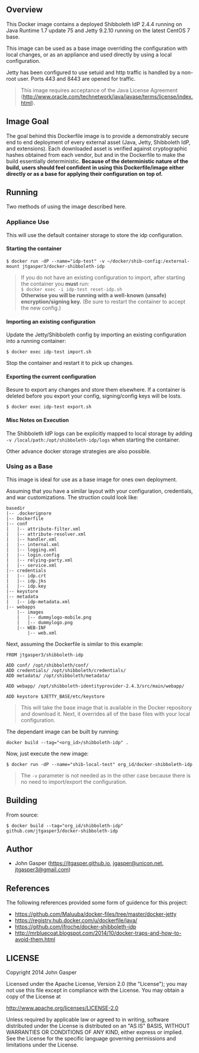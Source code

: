 ## Overview
This Docker image contains a deployed Shibboleth IdP 2.4.4 running on Java Runtime 1.7 update 75 and Jetty 9.2.10 running on the latest CentOS 7 base.

This image can be used as a base image overriding the configuration with local changes, or as an appliance and used directly by using a local configuration.

Jetty has been configured to use setuid and http traffic is handled by a non-root user. Ports 443 and 8443 are opened for traffic.

> This image requires acceptance of the Java License Agreement (<http://www.oracle.com/technetwork/java/javase/terms/license/index.html>).

## Image Goal
The goal behind this Dockerfile image is to provide a demonstrably secure end to end deployment of every external asset (Java, Jetty, Shibboleth IdP, and extensions). Each downloaded asset is verified against cryptographic hashes obtained from each vendor, but and in the Dockerfile to make the build essentially deterministic. **Because of the deterministic nature of the build, users should feel confident in using this Dockerfile/image either directly or as a base for applying their configuration on top of.**

## Running
Two methods of using the image described here.

### Appliance Use
This will use the default container storage to store the idp configuration. 

#### Starting the container

```
$ docker run -dP --name="idp-test" -v ~/docker/shib-config:/external-mount jtgasper3/docker-shibboleth-idp 
```

> If you do not have an existing configuration to import, after starting the container you **must** run:   
> `$ docker exec -i idp-test reset-idp.sh`   
> **Otherwise you will be running with a well-known (unsafe) encryption/signing key.** (Be sure to restart the container to accept the new config.)


#### Importing an existing configuration
Update the Jetty/Shibboleth config by importing an existing configuration into a running container: 

```
$ docker exec idp-test import.sh

```
Stop the container and restart it to pick up changes.

#### Exporting the current configuration
Besure to export any changes and store them elsewhere. If a container is deleted before you export your config, signing/config keys will be losts.

```
$ docker exec idp-test export.sh

```

#### Misc Notes on Execution
The Shibboleth IdP logs can be explicitly mapped to local storage by adding `-v /local/path:/opt/shibboleth-idp/logs` when starting the container.

Other advance docker storage strategies are also possible.


### Using as a Base
This image is ideal for use as a base image for ones own deployment. 

Assuming that you have a similar layout with your configuration, credentials, and war customizations. The struction could look like:

```
basedir
|-- .dockerignore
|-- Dockerfile
|-- conf
|   |-- attribute-filter.xml
|   |-- attribute-resolver.xml
|   |-- handler.xml
|   |-- internal.xml
|   |-- logging.xml
|   |-- login.config
|   |-- relying-party.xml
|   |-- service.xml
|-- credentials
|   |-- idp.crt
|   |-- idp.jks
|   |-- idp.key
|-- keystore
|-- metadata
|   |-- idp-metadata.xml
|-- webapps
    |-- images
    |   |-- dummylogo-mobile.png
    |   |-- dummylogo.png
    |-- WEB-INF
        |-- web.xml

```

Next, assuming the Dockerfile is similar to this example:

```
FROM jtgasper3/shibboleth-idp

ADD conf/ /opt/shibboleth/conf/
ADD credentials/ /opt/shibboleth/credentials/
ADD metadata/ /opt/shibboleth/metadata/

ADD webapp/ /opt/shibboleth-identityprovider-2.4.3/src/main/webapp/

ADD keystore $JETTY_BASE/etc/keystore
```

>This will take the base image that is available in the Docker repository and download it. Next, it overrides all of the base files with your local configuration.

The dependant image can be built by running:

```
docker build --tag="<org_id>/shibboleth-idp" .
```

Now, just execute the new image:

```
$ docker run -dP --name="shib-local-test" org_id/docker-shibboleth-idp 
```
> The `-v` parameter is not needed as in the other case because there is no need to import/export the configuration.

## Building

From source:

```
$ docker build --tag="org_id/shibboleth-idp" github.com/jtgasper3/docker-shibboleth-idp
```

## Author

  * John Gasper (<https://jtgasper.github.io>, <jgasper@unicon.net>, <jtgasper3@gmail.com>)

## References
The following references provided some form of guidence for this project:

* https://github.com/Maluuba/docker-files/tree/master/docker-jetty
* https://registry.hub.docker.com/u/dockerfile/java/
* https://github.com/jfroche/docker-shibboleth-idp
* http://mrbluecoat.blogspot.com/2014/10/docker-traps-and-how-to-avoid-them.html

## LICENSE

Copyright 2014 John Gasper

Licensed under the Apache License, Version 2.0 (the "License");
you may not use this file except in compliance with the License.
You may obtain a copy of the License at

  http://www.apache.org/licenses/LICENSE-2.0

Unless required by applicable law or agreed to in writing, software
distributed under the License is distributed on an "AS IS" BASIS,
WITHOUT WARRANTIES OR CONDITIONS OF ANY KIND, either express or implied.
See the License for the specific language governing permissions and
limitations under the License.
